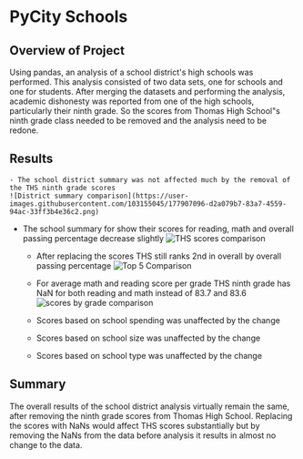 # PyCity Schools

## Overview of Project
Using pandas, an analysis of a school district's high schools was performed. This analysis consisted of two data sets, one
for schools and one for students. After merging the datasets and performing the analysis, academic dishonesty was reported
from one of the high schools, particularly their ninth grade. So the scores from Thomas High School"s ninth grade class needed
to be removed and the analysis need to be redone.

## Results
	- The school district summary was not affected much by the removal of the THS ninth grade scores
    ![District summary comparison](https://user-images.githubusercontent.com/103155045/177907096-d2a079b7-83a7-4559-94ac-33ff3b4e36c2.png)

  - The school summary for show their scores for reading, math and overall passing percentage decrease slightly
    ![THS scores comparison](https://user-images.githubusercontent.com/103155045/177907883-60ecdb40-b7e6-41fe-8d15-0467f4936ca1.png)
    
	- After replacing the scores THS still ranks 2nd in overall by overall passing percentage
     ![Top 5 Comparison](https://user-images.githubusercontent.com/103155045/177908440-45c7ebec-498a-4de6-97c1-4dd70eef5ded.png)
 
	- For average math and reading score per grade THS ninth grade has NaN for both reading and math instead of 83.7 and 83.6
    ![scores by grade comparison](https://user-images.githubusercontent.com/103155045/177909056-25f5a367-426a-4ae2-966e-a1762c9abf75.png)

	- Scores based on school spending was unaffected by the change
	- Scores based on school size was unaffected by the change
	- Scores based on school type was unaffected by the change



## Summary
The overall results of the school district analysis virtually remain the same, after removing the ninth grade scores
from Thomas High School. Replacing the scores with NaNs would affect THS scores substantially but by removing the NaNs
from the data before analysis it results in almost no change to the data.
